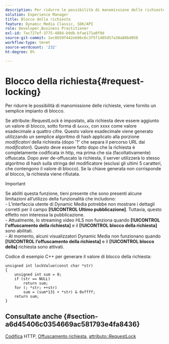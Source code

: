 ```yaml
---
description: Per ridurre le possibilità di manomissione delle richieste, viene fornito un semplice impianto di blocco.
solution: Experience Manager
title: Blocco della richiesta
feature: Dynamic Media Classic, SDK/API
role: Developer,Business Practitioner
exl-id: 7ac727ef-3775-4884-b9db-bfae171a0f9d
source-git-commit: 1ec8b59f442eb96c6c3f5f1405d57a38a86bd056
workflow-type: tm+mt
source-wordcount: '232'
ht-degree: 0%

---
```


# Blocco della richiesta{#request-locking}

Per ridurre le possibilità di manomissione delle richieste, viene fornito un semplice impianto di blocco.

Se attribute::RequestLock è impostato, alla richiesta deve essere aggiunto un valore di blocco, sotto forma di `&xxxx`, con xxxx come valore esadecimale a quattro cifre. Questo valore esadecimale viene generato utilizzando un semplice algoritmo di hash applicato alla porzione *modificatori* della richiesta (dopo &#39;?&#39; che separa il percorso URL dai *modificatori*). Questo deve essere fatto dopo che la richiesta è completamente codificata in http, ma prima che sia (facoltativamente) offuscata. Dopo aver de-offuscato la richiesta, il server utilizzerà lo stesso algoritmo di hash sulla stringa del modificatore (esclusi gli ultimi 5 caratteri, che contengono il valore di blocco). Se la chiave generata non corrisponde al blocco, la richiesta viene rifiutata.

>[!IMPORTANT]
>
>Se abiliti questa funzione, tieni presente che sono presenti alcune limitazioni all’utilizzo della funzionalità che includono:<br>- L’interfaccia utente di Dynamic Media potrebbe non mostrare i dettagli corretti per il campo **[!UICONTROL Ultimo pubblicazione]**. Tuttavia, questo effetto non interessa la pubblicazione.<br>- Attualmente, lo streaming video HLS non funziona quando **[!UICONTROL l&#39;offuscamento della richiesta]** e il  **[!UICONTROL blocco della richiesta]** sono abilitati.<br>- Al momento, alcuni visualizzatori Dynamic Media non funzionano quando  **[!UICONTROL l’offuscamento della richiesta]** e il  **[!UICONTROL blocco della]** richiesta sono attivati.

Codice di esempio C++ per generare il valore di blocco della richiesta:

```
unsigned int lockValue(const char *str) 
{ 
    unsigned int sum = 0; 
    if (str == NULL) 
        return sum; 
    for (; *str; ++str) 
        sum = (sum*131 + *str) & 0xffff; 
    return sum; 
} 
```

## Consultate anche {#section-a6d45406c0354669ac581793e4fa8436}

[Codifica](../../../../../is-api/http-ref/image-serving-api-ref/c-http-protocol-reference/c-syntax-and-features/r-http-encoding.md#reference-bb34dd13f316462695448acfa8f92df7) HTTP,  [Offuscamento richiesta](../../../../../is-api/http-ref/image-serving-api-ref/c-http-protocol-reference/c-syntax-and-features/r-request-obfuscation.md#reference-895f65d6796c43bb9bad21a676ed714d),  [attributo::RequestLock](../../../../../is-api/image-catalog/image-serving-api-ref/c-image-catalog-reference/c-attributes-reference/r-requestlock.md#reference-8bbe2f581be847d3b9fa123e8e5e94b0)
